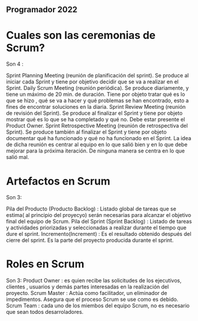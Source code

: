 ## Programador 2022

# Cuales son las ceremonias de Scrum?
Son 4 :

Sprint Planning Meeting (reunión de planificación del sprint). Se produce al iniciar cada
Sprint y tiene por objetivo decidir que se va a realizar en el Sprint.
Daily Scrum Meeting (reunión periódica). Se produce diariamente, y tiene un máximo de
20 min. de duración. Tiene por objeto tratar qué es lo que se hizo , qué se va a hacer y
qué problemas se han encontrado, esto a fines de encontrar soluciones en la diaria.
Sprint Review Meeting (reunión de revisión del Sprint). Se produce al finalizar el Sprint y
tiene por objeto mostrar qué es lo que se ha completado y qué no. Debe estar presente el
Product Owner.
Sprint Retrospective Meeting (reunión de retrospectiva del Sprint). Se produce también al
finalizar el Sprint y tiene por objeto documentar qué ha funcionado y qué no ha funcionado
en el Sprint. La idea de dicha reunión es centrar al equipo en lo que salió bien y en lo que
debe mejorar para la próxima iteración. De ninguna manera se centra en lo que salió mal.


# Artefactos  en Scrum

Son 3:

Pila del Producto (Producto Backlog) : Listado global de tareas que se estima( al principio del proyecyo)
serán necesarias para alcanzar el objetivo final del equipo de Scrum.
Pila del Sprint (Sprint Backlog) : Listado de tareas y actividades priorizadas y seleccionadas a realizar 
durante el tiempo que dure el sprint.
Incremento(Increment) : Es el resultado obtenido después del cierre del sprint.
Es la parte del proyecto producida durante el sprint. 


# Roles en Scrum
Son 3:
Product Owner : es quien recibe las solicitudes de los ejecutivos, clientes , usuarios y demás partes interesadas en la realización del proyecto.
Scrum Master : Actúa como facilitador, un eliminador de impedimentos. Asegura que el proceso Scrum se use
como es debido.
Scrum Team : cada uno de los miembos del equipo Scrum, no es necesario que sean todos desarroladores.
